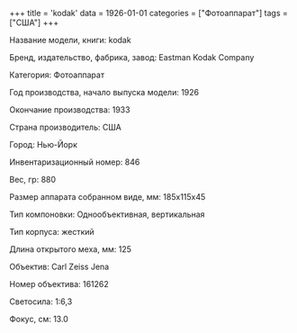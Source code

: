 +++
title = 'kodak'
data = 1926-01-01
categories = ["Фотоаппарат"]
tags = ["США"]
+++

Название модели, книги: kodak

Бренд, издательство, фабрика, завод: Eastman Kodak Company

Категория: Фотоаппарат

Год производства, начало выпуска модели: 1926

Окончание производства: 1933

Страна производитель: США

Город: Нью-Йорк

Инвентаризационный номер: 846

Вес, гр: 880

Размер аппарата  собранном виде, мм: 185х115х45

Тип компоновки: Однообъективная, вертикальная

Тип корпуса: жесткий

Длина открытого меха, мм: 125

Объектив: Carl Zeiss Jena

Номер объектива: 161262

Светосила: 1:6,3

Фокус, см: 13.0

